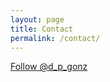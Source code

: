 ```yaml
---
layout: page
title: Contact
permalink: /contact/
---
```


<a href="https://twitter.com/d_p_gonz" class="twitter-follow-button" data-show-count="false">Follow @d_p_gonz</a><script async src="//platform.twitter.com/widgets.js" charset="utf-8"></script>
